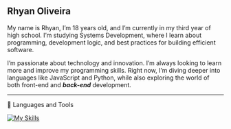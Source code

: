 ## Rhyan Oliveira
My name is Rhyan, I’m 18 years old, and I’m currently in my third year of high school. I’m studying Systems Development, where I learn about programming, development logic, and best practices for building efficient software.

I’m passionate about technology and innovation. I’m always looking to learn more and improve my programming skills. Right now, I’m diving deeper into languages like JavaScript and Python, while also exploring the world of both front-end and ***back-end*** development.
<hr>
🧰 Languages and Tools

[![My Skills](https://skillicons.dev/icons?i=nodejs,mysql,sqlite,python,js,react,git,github)](https://skillicons.dev)

